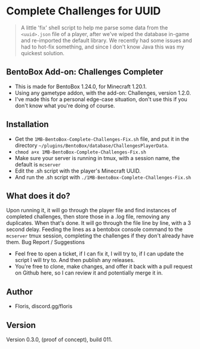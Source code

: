 # Complete Challenges for UUID

> A little 'fix' shell script to help me parse some data from the `<uuid>.json` file of a player, after we've wiped the database in-game and re-imported the default library. We recently had some issues and had to hot-fix something, and since I don't know Java this was my quickest solution.

## BentoBox Add-on: Challenges Completer

- This is made for BentoBox 1.24.0, for Minecraft 1.20.1.
- Using any gametype addon, with the add-on: Challenges, version 1.2.0.
- I've made this for a personal edge-case situation, don't use this if you don't know what you're doing of course.

## Installation

- Get the `1MB-BentoBox-Complete-Challenges-Fix.sh` file, and put it in the directory `~/plugins/BentoBox/database/ChallengesPlayerData`.
- `chmod a+x 1MB-BentoBox-Complete-Challenges-Fix.sh`
- Make sure your server is running in tmux, with a session name, the default is `mcserver`
- Edit the .sh script with the player's Minecraft UUID.
- And run the .sh script with `./1MB-BentoBox-Complete-Challenges-Fix.sh`

## What does it do?

Upon running it, it will go through the player file and find instances of completed challenges, then store those in a .log file, removing any duplicates. When that's done. It will go through the file line by line, with a 3 second delay. Feeding the lines as a bentobox console command to the `mcserver` tmux session, completing the challenges if they don't already have them.
Bug Report / Suggestions

- Feel free to open a ticket, if I can fix it, I will try to, if I can update the script I will try to. And then publish any releases.
- You're free to clone, make changes, and offer it back with a pull request on Github here, so I can review it and potentially merge it in.

## Author

- Floris, discord.gg/floris

## Version

Version 0.3.0, (proof of concept), build 011.

